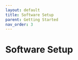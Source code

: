 ```yaml
---
layout: default
title: Software Setup
parent: Getting Started
nav_order: 3
---
```


# Software Setup
